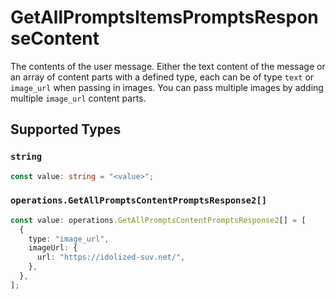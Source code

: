 # GetAllPromptsItemsPromptsResponseContent

The contents of the user message. Either the text content of the message or an array of content parts with a defined type, each can be of type `text` or `image_url` when passing in images. You can pass multiple images by adding multiple `image_url` content parts. 


## Supported Types

### `string`

```typescript
const value: string = "<value>";
```

### `operations.GetAllPromptsContentPromptsResponse2[]`

```typescript
const value: operations.GetAllPromptsContentPromptsResponse2[] = [
  {
    type: "image_url",
    imageUrl: {
      url: "https://idolized-suv.net/",
    },
  },
];
```

